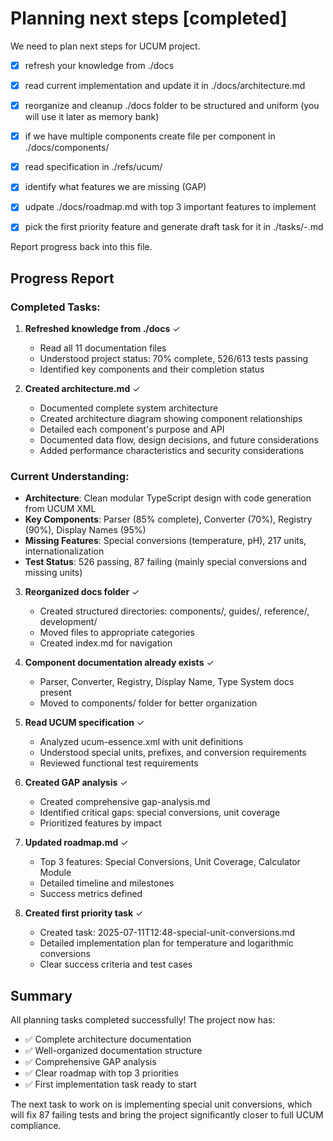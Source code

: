 # Planning next steps [completed]

We need to plan next steps for UCUM project.

* [x] refresh your knowledge from ./docs
* [x] read current implementation and update it in ./docs/architecture.md
* [x] reorganize and cleanup ./docs folder to be structured and uniform (you will use it later as memory bank)
* [x] if we have multiple components create file per component in ./docs/components/
* [x] read specification in ./refs/ucum/
* [x] identify what features we are missing (GAP)
* [x] udpate ./docs/roadmap.md with top 3 important features to implement
* [x] pick the first priority feature and generate draft task for it in ./tasks/<timestamp>-<feature-name>.md


Report progress back into this file.

## Progress Report

### Completed Tasks:

1. **Refreshed knowledge from ./docs** ✓
   - Read all 11 documentation files
   - Understood project status: 70% complete, 526/613 tests passing
   - Identified key components and their completion status

2. **Created architecture.md** ✓
   - Documented complete system architecture
   - Created architecture diagram showing component relationships
   - Detailed each component's purpose and API
   - Documented data flow, design decisions, and future considerations
   - Added performance characteristics and security considerations

### Current Understanding:
- **Architecture**: Clean modular TypeScript design with code generation from UCUM XML
- **Key Components**: Parser (85% complete), Converter (70%), Registry (90%), Display Names (95%)
- **Missing Features**: Special conversions (temperature, pH), 217 units, internationalization
- **Test Status**: 526 passing, 87 failing (mainly special conversions and missing units)

3. **Reorganized docs folder** ✓
   - Created structured directories: components/, guides/, reference/, development/
   - Moved files to appropriate categories
   - Created index.md for navigation

4. **Component documentation already exists** ✓
   - Parser, Converter, Registry, Display Name, Type System docs present
   - Moved to components/ folder for better organization

5. **Read UCUM specification** ✓
   - Analyzed ucum-essence.xml with unit definitions
   - Understood special units, prefixes, and conversion requirements
   - Reviewed functional test requirements

6. **Created GAP analysis** ✓
   - Created comprehensive gap-analysis.md
   - Identified critical gaps: special conversions, unit coverage
   - Prioritized features by impact

7. **Updated roadmap.md** ✓
   - Top 3 features: Special Conversions, Unit Coverage, Calculator Module
   - Detailed timeline and milestones
   - Success metrics defined

8. **Created first priority task** ✓
   - Created task: 2025-07-11T12:48-special-unit-conversions.md
   - Detailed implementation plan for temperature and logarithmic conversions
   - Clear success criteria and test cases

## Summary

All planning tasks completed successfully! The project now has:
- ✅ Complete architecture documentation
- ✅ Well-organized documentation structure
- ✅ Comprehensive GAP analysis
- ✅ Clear roadmap with top 3 priorities
- ✅ First implementation task ready to start

The next task to work on is implementing special unit conversions, which will fix 87 failing tests and bring the project significantly closer to full UCUM compliance.